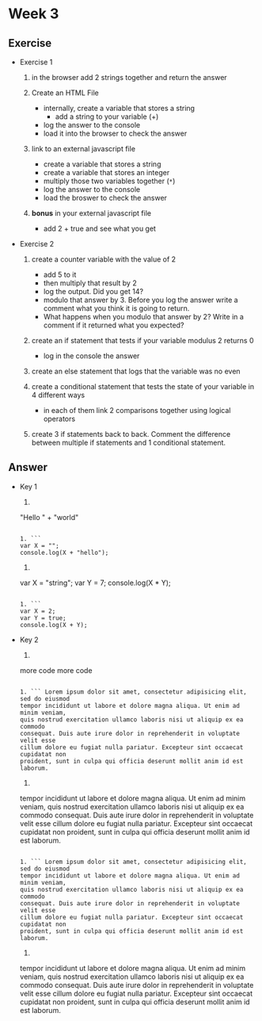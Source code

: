 # Week 3

## Exercise 

* Exercise 1
	1. in the browser add 2 strings together and return the answer

	1. Create an HTML File
		* internally, create a variable that stores a string
			* add a string to your variable (+)
		* log the answer to the console 
		* load it into the browser to check the answer

	1. link to an external javascript file 
		* create a variable that stores a string
		* create a variable that stores an integer
		* multiply those two variables together (`*`)
		* log the answer to the console
		* load the broswer to check the answer
	1. 	**bonus** in your external javascript file 
		* add 2 + true and see what you get

* Exercise 2
	1. create a counter variable with the value of 2
		* add 5 to it
		* then multiply that result by 2
		* log the output. Did you get 14?
		* modulo that answer by 3. Before you log the answer write a comment what you think it is going to return.
		* What happens when you modulo that answer by 2? Write in a comment if it returned what you expected?

	1. create an if statement that tests if your variable modulus 2 returns 0
		* log in the console the answer

	1. create an else statement that logs that the variable was no even

	1. create a conditional statement that tests the state of your variable in 4 different ways 
		* in each of them link 2 comparisons together using logical operators

	1. create 3 if statements back to back. Comment the difference between multiple if statements and 1 conditional statement. 


## Answer 

* Key 1

	1. ```
	"Hello " + "world"
	```
 
	1. ```
	var X = "";
	console.log(X + "hello");
	```

	1. ```
	var X = "string";
	var Y = 7;
	console.log(X * Y);
	```
	
	1. ```
	var X = 2;
	var Y = true;
	console.log(X + Y);
	```

* Key 2

	1. ```more code
	more code more code
	```

	1. ``` Lorem ipsum dolor sit amet, consectetur adipisicing elit, sed do eiusmod
	tempor incididunt ut labore et dolore magna aliqua. Ut enim ad minim veniam,
	quis nostrud exercitation ullamco laboris nisi ut aliquip ex ea commodo
	consequat. Duis aute irure dolor in reprehenderit in voluptate velit esse
	cillum dolore eu fugiat nulla pariatur. Excepteur sint occaecat cupidatat non
	proident, sunt in culpa qui officia deserunt mollit anim id est laborum.
	```

	1. ``` Lorem ipsum dolor sit amet, consectetur adipisicing elit, sed do eiusmod
	tempor incididunt ut labore et dolore magna aliqua. Ut enim ad minim veniam,
	quis nostrud exercitation ullamco laboris nisi ut aliquip ex ea commodo
	consequat. Duis aute irure dolor in reprehenderit in voluptate velit esse
	cillum dolore eu fugiat nulla pariatur. Excepteur sint occaecat cupidatat non
	proident, sunt in culpa qui officia deserunt mollit anim id est laborum.
	```

	1. ``` Lorem ipsum dolor sit amet, consectetur adipisicing elit, sed do eiusmod
	tempor incididunt ut labore et dolore magna aliqua. Ut enim ad minim veniam,
	quis nostrud exercitation ullamco laboris nisi ut aliquip ex ea commodo
	consequat. Duis aute irure dolor in reprehenderit in voluptate velit esse
	cillum dolore eu fugiat nulla pariatur. Excepteur sint occaecat cupidatat non
	proident, sunt in culpa qui officia deserunt mollit anim id est laborum.
	```

	1. ``` Lorem ipsum dolor sit amet, consectetur adipisicing elit, sed do eiusmod
	tempor incididunt ut labore et dolore magna aliqua. Ut enim ad minim veniam,
	quis nostrud exercitation ullamco laboris nisi ut aliquip ex ea commodo
	consequat. Duis aute irure dolor in reprehenderit in voluptate velit esse
	cillum dolore eu fugiat nulla pariatur. Excepteur sint occaecat cupidatat non
	proident, sunt in culpa qui officia deserunt mollit anim id est laborum.
	```
